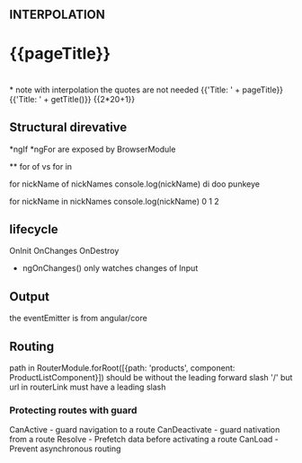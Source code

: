 ## INTERPOLATION

<h1>{{pageTitle}}</h1>
<h1 innerText={{pageTitl}}></h1>  * note with interpolation the quotes are not needed
{{'Title: ' + pageTitle}}
{{'Title: ' + getTitle()}}
{{2*20+1}}

## Structural direvative

*ngIf *ngFor are exposed by BrowserModule

** for of vs for in

for nickName of nickNames
console.log(nickName)
di doo punkeye

for nickName in nickNames
console.log(nickName)
0 1 2

## lifecycle

OnInit
OnChanges
OnDestroy

* ngOnChanges() only watches changes of Input

## Output
the eventEmitter is from angular/core

## Routing
path in RouterModule.forRoot([{path: 'products', component: ProductListComponent}]) should be without the leading forward slash '/'
but url in routerLink must have a leading slash

### Protecting routes with guard

CanActive - guard navigation to a route
CanDeactivate - guard nativation from a route
Resolve - Prefetch data before activating a route
CanLoad - Prevent asynchronous routing

